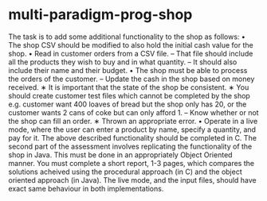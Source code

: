 # multi-paradigm-prog-shop

The task is to add some additional functionality to the shop as follows:
• The shop CSV should be modified to also hold the initial cash value for the shop.
• Read in customer orders from a CSV file.
– That file should include all the products they wish to buy and in what quantity.
– It should also include their name and their budget.
• The shop must be able to process the orders of the customer.
– Update the cash in the shop based on money received.
∗ It is important that the state of the shop be consistent.
∗ You should create customer test files which cannot be completed by the shop e.g. customer want 400 loaves
of bread but the shop only has 20, or the customer wants 2 cans of coke but can only afford 1.
– Know whether or not the shop can fill an order.
∗ Thrown an appropriate error.
• Operate in a live mode, where the user can enter a product by name, specify a quantity, and pay for it.
The above described functionality should be completed in C. The second part of the assessment involves replicating the
functionality of the shop in Java. This must be done in an appropriately Object Oriented manner. You must complete a
short report, 1-3 pages, which compares the solutions acheived using the procedural approach (in C) and the object oriented
approach (in Java). The live mode, and the input files, should have exact same behaviour in both implementations.
